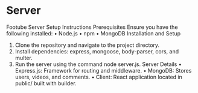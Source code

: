 # Server

Footube Server Setup Instructions
Prerequisites
Ensure you have the following installed:
•	Node.js
•	npm
•	MongoDB
Installation and Setup
1.	Clone the repository and navigate to the project directory.
2.	Install dependencies: express, mongoose, body-parser, cors, and multer.
3.	Run the server using the command node server.js.
Server Details
•	Express.js: Framework for routing and middleware.
•	MongoDB: Stores users, videos, and comments.
•	Client: React application located in public/ built with builder.

